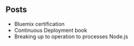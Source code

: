 ## Posts
- Bluemix certification
- Continuous Deployment book
- Breaking up to operation to processes Node.js
